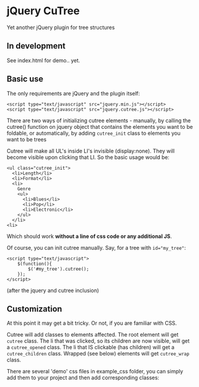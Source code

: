 jQuery CuTree
===
Yet another jQuery plugin for tree structures

In development
---
See index.html for demo.. yet.

Basic use
---

The only requirements are jQuery and the plugin itself:

    <script type="text/javascript" src="jquery.min.js"></script>
    <script type="text/javascript" src="jquery.cutree.js"></script>
    
There are two ways of initializing cutree elements - manually, by calling the cutree() function on jquery object that
contains the elements you want to be foldable, or automatically, by adding `cutree_init` class to elements you want to
be trees

Cutree will make all UL's inside LI's invisible (display:none). They will become visible upon clicking that LI. So the
basic usage would be:

    <ul class="cutree_init">
      <li>Length</li>
      <li>Format</li>
      <li>
        Genre
        <ul>
          <li>Blues</li>
          <li>Pop</li>
          <li>Electronic</li>
        </ul>
      </li>
    <li>
    
Which should work **without a line of css code or any additional JS**.

Of course, you can init cutree manually. Say, for a tree with `id="my_tree"`:

    <script type="text/javascript">
        $(function(){
            $('#my_tree').cutree();
        });
    </script>

(after the jquery and cutree inclusion)

Customization
---
At this point it may get a bit tricky. Or not, if you are familiar with CSS. 

Cutree will add classes to elements affected. The root element will get `cutree` class. The li that was clicked, so
its children are now visible, will get a `cutree_opened` class. The li that IS clickable (has children) will get a
`cutree_children` class. Wrapped (see below) elements will get `cutree_wrap` class.

There are several 'demo' css files in example_css folder, you can simply add them to your project and then add
corresponding classes:
